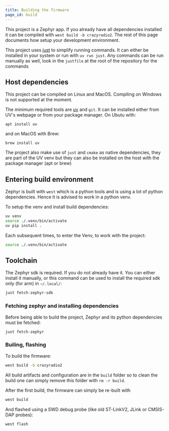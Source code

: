 ```yaml
---
title: Building the firmware
page_id: build
---
```


This project is a Zephyr app. If you already have all dependencies installed it can be compiled with `west build -b crazyradio2`.
The rest of this page documents how setup your development environment.

This project uses [just](https://github.com/casey/just?tab=readme-ov-file#just) to simplify running commands. It can either be installed in your system or run with `uv run just`. Any commands can be run manually as well, look in the `justfile` at the root of the repository for the commands

## Host dependencies

This project can be compiled on Linux and MacOS. Compiling on Windows is not supported at the moment.

The minimum required tools are [uv](https://docs.astral.sh/uv/) and `git`. It can be installed either from UV's webpage or from your package manager. On Ubutu with:
```
apt install uv
```

and on MacOS with Brew:
```
brew install uv
```

The project also make use of `just` and `cmake` as native dependencies, they are part of the UV venv but they can also be installed on the host with the package manager (apt or brew)

## Entering build environment

Zephyr is built with `west` which is a python tools and is using a lot of python dependencies. Hence it is advised to work in a python venv.

To setup the venv and install build dependencies:
``` bash
uv venv
source ./.venv/bin/activate
uv pip install .
```

Each subsequent times, to enter the Venv, to work with the project:
``` bash
source ./.venv/bin/activate
```

## Toolchain

The Zephyr sdk is required. If you do not already have it. You can either install it manually, or this command can be used to install the required sdk only (for arm) in `~/.local/`:

``` bash
just fetch-zephyr-sdk
```

### Fetching zephyr and installing dependencies

Before being able to build the project, Zephyr and its python dependencies must be fetched:

``` bash
just fetch-zephyr
```

### Builing, flashing

To build the firmware:
```bash
west build -b crazyradio2
```

All build artifacts and configuration are in the `build` folder so to clean the build one can simply remove this folder with `rm -r build`.

After the first build, the firmware can simply be re-built with
```bash
west build
```

And flashed using a SWD debug probe (like old ST-LinkV2, JLink or CMSIS-DAP probes):
```bash
west flash
```
